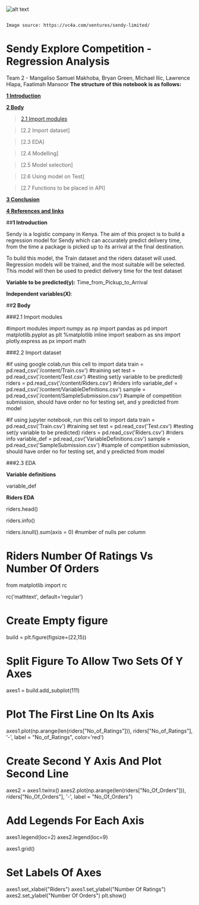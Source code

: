 ![alt text](https://drive.google.com/uc?id=1Tkiy1Gvc4Ce0L3qiHKUAvkttcWkGMU8O)

                                                                      Image source: https://vc4a.com/ventures/sendy-limited/

# **Sendy Explore Competition - Regression Analysis**

Team 2 - Mangaliso Samuel Makhoba, Bryan Green, Michael Ilic, Lawrence Hlapa, Faatimah Mansoor 
**The structure of this notebook is as follows:**

[**1 Introduction**](#Introduction)




[**2 Body**](#Body)

>[2.1 Import modules](#Import_modules)

>[2.2 Import dataset]

>[2.3 EDA]

>[2.4 Modelling]

>[2.5 Model selection]

>[2.6 Using model on Test]

>[2.7 Functions to be placed in API]

[**3 Conclusion**](#Conclusion)

[**4 References and links**](#References_and_links)

##**1 Introduction**
<a id="Introduction"></a>

Sendy is a logistic company in Kenya. The aim of this project is to build a regression model for Sendy which can accurately predict delivery time, from the time a package is picked up to its arrival at the final destination.

To build this model, the Train dataset and the riders dataset will used. Regression models will be trained, and the most suitable will be selected. This model will then be used to predict delivery time for the test dataset 

**Variable to be predicted(y):** Time_from_Pickup_to_Arrival

**Independent variables(X)**:

##**2 Body**
<a id="Body"></a>

###2.1 Import modules
<a id="Import_modules"></a>

#import modules 
import numpy as np 
import pandas as pd
import matplotlib.pyplot as plt 
%matplotlib inline 
import seaborn as sns
import plotly.express as px
import math

###2.2 Import dataset

#if using google colab,run this cell to import data 
train = pd.read_csv('/content/Train.csv') #training set
test = pd.read_csv('/content/Test.csv') #testing set(y variable to be predicted)
riders = pd.read_csv('/content/Riders.csv') #riders info
variable_def = pd.read_csv('/content/VariableDefinitions.csv')
sample = pd.read_csv('/content/SampleSubmission.csv') #sample of competition submission, should have order no for testing set, and y predicted from model


#if using jupyter notebook, run this cell to import data
train = pd.read_csv('Train.csv') #training set
test = pd.read_csv('Test.csv') #testing set(y variable to be predicted)
riders = pd.read_csv('Riders.csv') #riders info
variable_def = pd.read_csv('VariableDefinitions.csv')
sample = pd.read_csv('SampleSubmission.csv') #sample of competition submission, should have order no for testing set, and y predicted from model

###2.3 EDA

**Variable** **definitions**

variable_def

**Riders EDA**

riders.head()

riders.info()

riders.isnull().sum(axis = 0) #number of nulls per column 


# Riders Number Of Ratings Vs Number Of Orders

from matplotlib import rc

rc('mathtext', default='regular')
# Create Empty figure
build = plt.figure(figsize=(22,15))

# Split Figure To Allow Two Sets Of Y Axes
axes1 = build.add_subplot(111)

# Plot The First Line On Its Axis
axes1.plot(np.arange(len(riders["No_of_Ratings"])), riders["No_of_Ratings"], '-', label = "No_of_Ratings", color='red')

# Create Second Y Axis And Plot Second Line
axes2 = axes1.twinx()
axes2.plot(np.arange(len(riders["No_Of_Orders"])), riders["No_Of_Orders"], '-', label = "No_Of_Orders")

# Add Legends For Each Axis
axes1.legend(loc=2)
axes2.legend(loc=9)

axes1.grid()

# Set Labels Of Axes
axes1.set_xlabel("Riders")
axes1.set_ylabel("Number Of Ratings")
axes2.set_ylabel("Number Of Orders")
plt.show()



